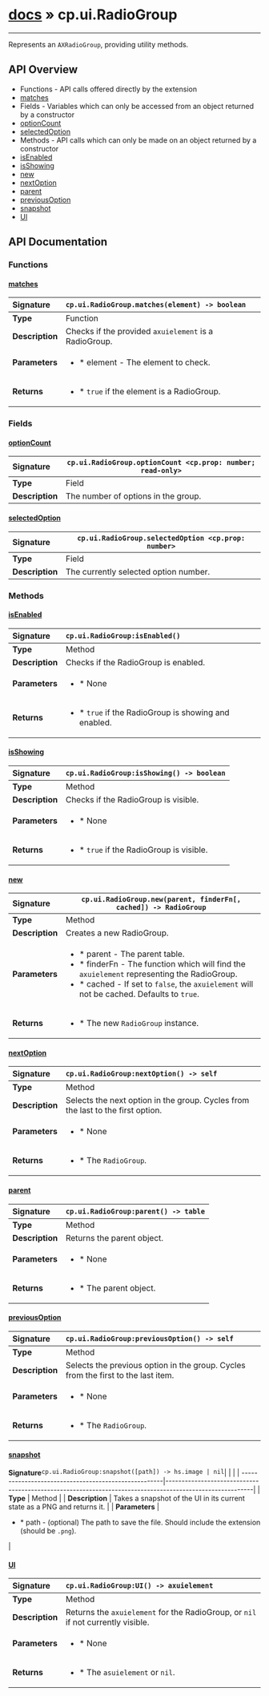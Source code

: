 # [docs](index.md) » cp.ui.RadioGroup
---

Represents an `AXRadioGroup`, providing utility methods.

## API Overview
* Functions - API calls offered directly by the extension
 * [matches](#matches)
* Fields - Variables which can only be accessed from an object returned by a constructor
 * [optionCount](#optioncount)
 * [selectedOption](#selectedoption)
* Methods - API calls which can only be made on an object returned by a constructor
 * [isEnabled](#isenabled)
 * [isShowing](#isshowing)
 * [new](#new)
 * [nextOption](#nextoption)
 * [parent](#parent)
 * [previousOption](#previousoption)
 * [snapshot](#snapshot)
 * [UI](#ui)

## API Documentation

### Functions

#### [matches](#matches)
| <span style="float: left;">**Signature**</span> | <span style="float: left;">`cp.ui.RadioGroup.matches(element) -> boolean` </span>                                                          |
| -----------------------------------------------------|---------------------------------------------------------------------------------------------------------|
| **Type**                                             | Function                                                                                         |
| **Description**                                      | Checks if the provided `axuielement` is a RadioGroup.                                                                                         |
| **Parameters**                                       | <ul markdown="1"><li markdown="1">* element	- The element to check.</li></ul> |
| **Returns**                                          | <ul markdown="1"><li markdown="1">* `true` if the element is a RadioGroup.</li></ul>          |

### Fields

#### [optionCount](#optioncount)
| <span style="float: left;">**Signature**</span> | <span style="float: left;">`cp.ui.RadioGroup.optionCount <cp.prop: number; read-only>` </span>                                                          |
| -----------------------------------------------------|---------------------------------------------------------------------------------------------------------|
| **Type**                                             | Field                                                                                         |
| **Description**                                      | The number of options in the group.                                                                                         |

#### [selectedOption](#selectedoption)
| <span style="float: left;">**Signature**</span> | <span style="float: left;">`cp.ui.RadioGroup.selectedOption <cp.prop: number>` </span>                                                          |
| -----------------------------------------------------|---------------------------------------------------------------------------------------------------------|
| **Type**                                             | Field                                                                                         |
| **Description**                                      | The currently selected option number.                                                                                         |

### Methods

#### [isEnabled](#isenabled)
| <span style="float: left;">**Signature**</span> | <span style="float: left;">`cp.ui.RadioGroup:isEnabled()` </span>                                                          |
| -----------------------------------------------------|---------------------------------------------------------------------------------------------------------|
| **Type**                                             | Method                                                                                         |
| **Description**                                      | Checks if the RadioGroup is enabled.                                                                                         |
| **Parameters**                                       | <ul markdown="1"><li markdown="1">* None</li></ul> |
| **Returns**                                          | <ul markdown="1"><li markdown="1">* `true` if the RadioGroup is showing and enabled.</li></ul>          |

#### [isShowing](#isshowing)
| <span style="float: left;">**Signature**</span> | <span style="float: left;">`cp.ui.RadioGroup:isShowing() -> boolean` </span>                                                          |
| -----------------------------------------------------|---------------------------------------------------------------------------------------------------------|
| **Type**                                             | Method                                                                                         |
| **Description**                                      | Checks if the RadioGroup is visible.                                                                                         |
| **Parameters**                                       | <ul markdown="1"><li markdown="1">* None</li></ul> |
| **Returns**                                          | <ul markdown="1"><li markdown="1">* `true` if the RadioGroup is visible.</li></ul>          |

#### [new](#new)
| <span style="float: left;">**Signature**</span> | <span style="float: left;">`cp.ui.RadioGroup.new(parent, finderFn[, cached]) -> RadioGroup` </span>                                                          |
| -----------------------------------------------------|---------------------------------------------------------------------------------------------------------|
| **Type**                                             | Method                                                                                         |
| **Description**                                      | Creates a new RadioGroup.                                                                                         |
| **Parameters**                                       | <ul markdown="1"><li markdown="1">* parent	- The parent table.</li><li markdown="1">* finderFn	- The function which will find the `axuielement` representing the RadioGroup.</li><li markdown="1">* cached	- If set to `false`, the `axuielement` will not be cached. Defaults to `true`.</li></ul> |
| **Returns**                                          | <ul markdown="1"><li markdown="1">* The new `RadioGroup` instance.</li></ul>          |

#### [nextOption](#nextoption)
| <span style="float: left;">**Signature**</span> | <span style="float: left;">`cp.ui.RadioGroup:nextOption() -> self` </span>                                                          |
| -----------------------------------------------------|---------------------------------------------------------------------------------------------------------|
| **Type**                                             | Method                                                                                         |
| **Description**                                      | Selects the next option in the group. Cycles from the last to the first option.                                                                                         |
| **Parameters**                                       | <ul markdown="1"><li markdown="1">* None</li></ul> |
| **Returns**                                          | <ul markdown="1"><li markdown="1">* The `RadioGroup`.</li></ul>          |

#### [parent](#parent)
| <span style="float: left;">**Signature**</span> | <span style="float: left;">`cp.ui.RadioGroup:parent() -> table` </span>                                                          |
| -----------------------------------------------------|---------------------------------------------------------------------------------------------------------|
| **Type**                                             | Method                                                                                         |
| **Description**                                      | Returns the parent object.                                                                                         |
| **Parameters**                                       | <ul markdown="1"><li markdown="1">* None</li></ul> |
| **Returns**                                          | <ul markdown="1"><li markdown="1">* The parent object.</li></ul>          |

#### [previousOption](#previousoption)
| <span style="float: left;">**Signature**</span> | <span style="float: left;">`cp.ui.RadioGroup:previousOption() -> self` </span>                                                          |
| -----------------------------------------------------|---------------------------------------------------------------------------------------------------------|
| **Type**                                             | Method                                                                                         |
| **Description**                                      | Selects the previous option in the group. Cycles from the first to the last item.                                                                                         |
| **Parameters**                                       | <ul markdown="1"><li markdown="1">* None</li></ul> |
| **Returns**                                          | <ul markdown="1"><li markdown="1">* The `RadioGroup`.</li></ul>          |

#### [snapshot](#snapshot)
| <span style="float: left;">**Signature**</span> | <span style="float: left;">`cp.ui.RadioGroup:snapshot([path]) -> hs.image | nil` </span>                                                          |
| -----------------------------------------------------|---------------------------------------------------------------------------------------------------------|
| **Type**                                             | Method                                                                                         |
| **Description**                                      | Takes a snapshot of the UI in its current state as a PNG and returns it.                                                                                         |
| **Parameters**                                       | <ul markdown="1"><li markdown="1">* path		- (optional) The path to save the file. Should include the extension (should be `.png`).</li></ul> |

#### [UI](#ui)
| <span style="float: left;">**Signature**</span> | <span style="float: left;">`cp.ui.RadioGroup:UI() -> axuielement` </span>                                                          |
| -----------------------------------------------------|---------------------------------------------------------------------------------------------------------|
| **Type**                                             | Method                                                                                         |
| **Description**                                      | Returns the `axuielement` for the RadioGroup, or `nil` if not currently visible.                                                                                         |
| **Parameters**                                       | <ul markdown="1"><li markdown="1">* None</li></ul> |
| **Returns**                                          | <ul markdown="1"><li markdown="1">* The `asuielement` or `nil`.</li></ul>          |

